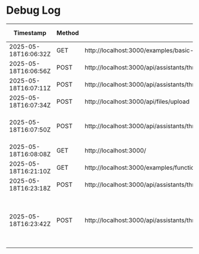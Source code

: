 # Debug Log

| Timestamp | Method | URL | Parameters | Status Code | Notes |
|---|---|---|---|---|---| 
| 2025-05-18T16:06:32Z | GET | http://localhost:3000/examples/basic-chat | N/A | 200 | Initial fetch of basic chat page. Output: testing_outputs/basic-chat.html |
| 2025-05-18T16:06:56Z | POST | http://localhost:3000/api/assistants/threads | N/A (empty body) | 200 | Create new chat thread. Output: testing_outputs/create_thread_response.json |
| 2025-05-18T16:07:11Z | POST | http://localhost:3000/api/assistants/threads/thread_U7ZIoNKRWb3fnaNcQiBGz0Gy/messages | { "content": "Hello Assistant" } | 200 | Send chat message. Output: testing_outputs/send_message_response.txt |
| 2025-05-18T16:07:34Z | POST | http://localhost:3000/api/files/upload | file=@dummy.txt (multipart/form-data) | 200 | Upload dummy file. Output: testing_outputs/upload_file_response.json |
| 2025-05-18T16:07:50Z | POST | http://localhost:3000/api/assistants/threads/thread_U7ZIoNKRWb3fnaNcQiBGz0Gy/messages | { "content": "User uploaded file: dummy.txt (ID: file-Su6mSCTdmEbJQxwVu4T5fE). You can now reference this file." } | 200 | Send post-upload message. Output: testing_outputs/post_upload_message_response.txt |
| 2025-05-18T16:08:08Z | GET | http://localhost:3000/ | N/A | 200 | Fetch root page. Output: testing_outputs/root_page.html |
| 2025-05-18T16:21:10Z | GET | http://localhost:3000/examples/function-calling | N/A | 200 | Fetch function-calling example page. Output: testing_outputs/function-calling.html |
| 2025-05-18T16:23:18Z | POST | http://localhost:3000/api/assistants/threads/thread_U7ZIoNKRWb3fnaNcQiBGz0Gy/messages | { "content": "Weather in San Francisco CA" } | 200 | Send message to trigger function call. Output: testing_outputs/function_call_trigger_response.txt |
| 2025-05-18T16:23:42Z | POST | http://localhost:3000/api/assistants/threads/thread_U7ZIoNKRWb3fnaNcQiBGz0Gy/actions | { "runId": "run_AqMhtEBsX9xbHf4Mzw8MPwid", "toolCallOutputs": [{"tool_call_id": "call_fOit3B9GlPXGtftSiguQxIGu", "output": "{\"temperature\": \"15\", \"unit\": \"C\", \"description\": \"Cloudy with a chance of \\\\`curl\\\\`\"}"}] } | 200 | Submit tool output for function call. Output: testing_outputs/submit_tool_output_response.txt | 